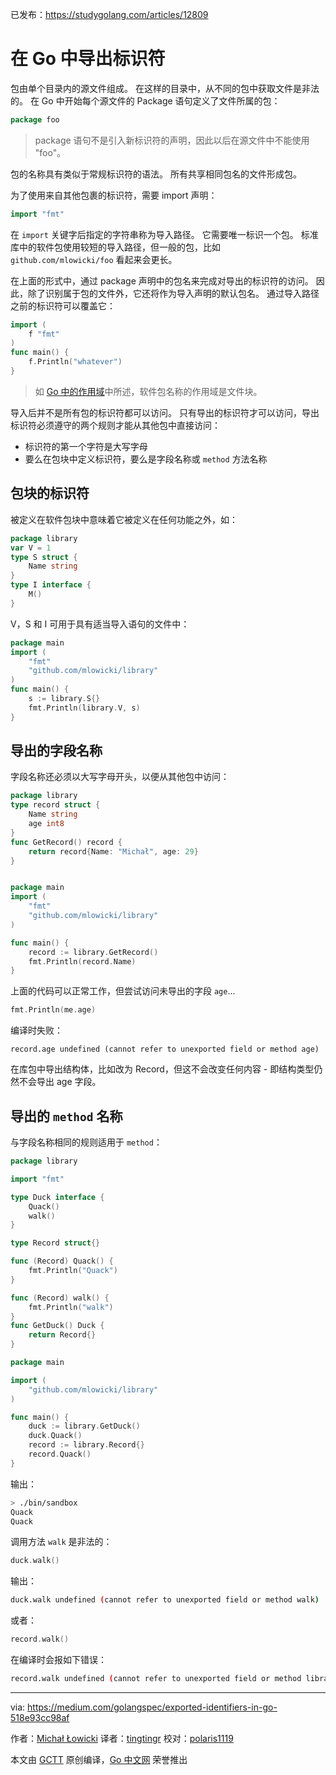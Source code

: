 已发布：https://studygolang.com/articles/12809

# 在 Go 中导出标识符

包由单个目录内的源文件组成。 在这样的目录中，从不同的包中获取文件是非法的。 在 Go 中开始每个源文件的 Package 语句定义了文件所属的包：

```go
package foo
```

> package 语句不是引入新标识符的声明，因此以后在源文件中不能使用 "foo"。

包的名称具有类似于常规标识符的语法。 所有共享相同包名的文件形成包。

为了使用来自其他包裹的标识符，需要 import 声明：

```go
import "fmt"
```

在 `import` 关键字后指定的字符串称为导入路径。 它需要唯一标识一个包。 标准库中的软件包使用较短的导入路径，但一般的包，比如 `github.com/mlowicki/foo` 看起来会更长。

在上面的形式中，通过 package 声明中的包名来完成对导出的标识符的访问。 因此，除了识别属于包的文件外，它还将作为导入声明的默认包名。 通过导入路径之前的标识符可以覆盖它：

```go
import (
	f "fmt"
)
func main() {
	f.Println("whatever")
}
```

> 如 [Go 中的作用域](https://medium.com/@mlowicki/scopes-in-go-a6042bb4298c)中所述，软件包名称的作用域是文件块。

导入后并不是所有包的标识符都可以访问。 只有导出的标识符才可以访问，导出标识符必须遵守的两个规则才能从其他包中直接访问：

* 标识符的第一个字符是大写字母
* 要么在包块中定义标识符，要么是字段名称或 `method` 方法名称

## 包块的标识符

被定义在软件包块中意味着它被定义在任何功能之外，如：

```go
package library
var V = 1
type S struct {
	Name string
}
type I interface {
	M()
}
```

V，S 和 I 可用于具有适当导入语句的文件中：

```go
package main
import (
	"fmt"
	"github.com/mlowicki/library"
)
func main() {
	s := library.S{}
	fmt.Println(library.V, s)
}
```

## 导出的字段名称

字段名称还必须以大写字母开头，以便从其他包中访问：

```go
package library
type record struct {
	Name string
	age int8
}
func GetRecord() record {
	return record{Name: "Michał", age: 29}
}


package main
import (
	"fmt"
	"github.com/mlowicki/library"
)

func main() {
	record := library.GetRecord()
	fmt.Println(record.Name)
}
```

上面的代码可以正常工作，但尝试访问未导出的字段 `age`...

```go
fmt.Println(me.age)
```

编译时失败：

```
record.age undefined (cannot refer to unexported field or method age)
```

在库包中导出结构体，比如改为 Record，但这不会改变任何内容 - 即结构类型仍然不会导出 age 字段。

## 导出的 `method` 名称

与字段名称相同的规则适用于 `method`：

```go
package library

import "fmt"

type Duck interface {
	Quack()
	walk()
}

type Record struct{}

func (Record) Quack() {
	fmt.Println("Quack")
}

func (Record) walk() {
	fmt.Println("walk")
}
func GetDuck() Duck {
	return Record{}
}

package main

import (
	"github.com/mlowicki/library"
)

func main() {
	duck := library.GetDuck()
	duck.Quack()
	record := library.Record{}
	record.Quack()
}
```

输出：

```bash
> ./bin/sandbox
Quack
Quack
```

调用方法 `walk` 是非法的：

```go
duck.walk()
```

输出：

```bash
duck.walk undefined (cannot refer to unexported field or method walk)
```

或者：

```go
record.walk()
```

在编译时会报如下错误：

```bash
record.walk undefined (cannot refer to unexported field or method library.Record."".walk)
```

----------------

via: https://medium.com/golangspec/exported-identifiers-in-go-518e93cc98af

作者：[Michał Łowicki](https://medium.com/@mlowicki)
译者：[tingtingr](https://github.com/wentingrohwer)
校对：[polaris1119](https://github.com/polaris1119)

本文由 [GCTT](https://github.com/studygolang/GCTT) 原创编译，[Go 中文网](https://studygolang.com/) 荣誉推出
